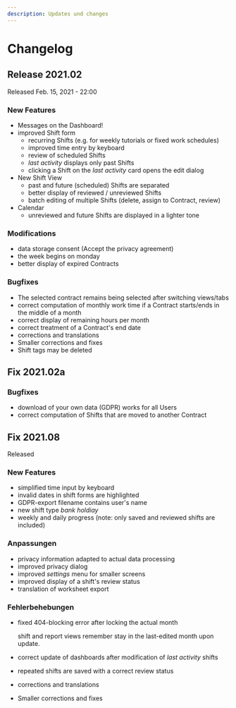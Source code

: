 ```yaml
---
description: Updates und changes
---
```


# Changelog

## Release 2021.02

Released Feb. 15, 2021 - 22:00

### New Features

* Messages on the Dashboard!
* improved Shift form
  * recurring Shifts \(e.g. for weekly tutorials or fixed work schedules\)
  * improved time entry by keyboard
  * review of scheduled Shifts
  * _last activity_ displays only past Shifts
  * clicking a Shift on the _last activity_ card opens the edit dialog
* New Shift View
  * past and future \(scheduled\) Shifts are separated
  * better display of reviewed / unreviewed Shifts
  * batch editing of multiple Shifts \(delete, assign to Contract, review\)
* Calendar
  * unreviewed and future Shifts are displayed in a lighter tone

### Modifications

* data storage consent \(Accept the privacy agreement\)
* the week begins on monday
* better display of expired Contracts‌

### Bugfixes

* The selected contract remains being selected after switching views/tabs
* correct computation of monthly work time if a Contract starts/ends in the middle of a month
* correct display of remaining hours per month
* correct treatment of a Contract's end date
* corrections and translations
* Smaller corrections and fixes
* Shift tags may be deleted

## Fix 2021.02a

### Bugfixes

* download of your own data \(GDPR\) works for all Users
* correct computation of Shifts that are moved to another Contract

## Fix 2021.08

Released 

### New Features

* simplified time input by keyboard
* invalid dates in shift forms are highlighted
* GDPR-export filename contains user's name
* new shift type _bank holdiay_
* weekly and daily progress \(note: only saved and reviewed shifts are included\)

### Anpassungen

* privacy information adapted to actual data processing
* improved privacy dialog
* improved _settings_ menu for smaller screens
* improved display of a shift's review status
* translation of worksheet export

### Fehlerbehebungen

* fixed 404-blocking error after locking the actual month

  shift and report views remember stay in the last-edited month upon update.

* correct update of dashboards after modification of _last activity_ shifts
* repeated shifts are saved with a correct review status
* corrections and translations
* Smaller corrections and fixes

